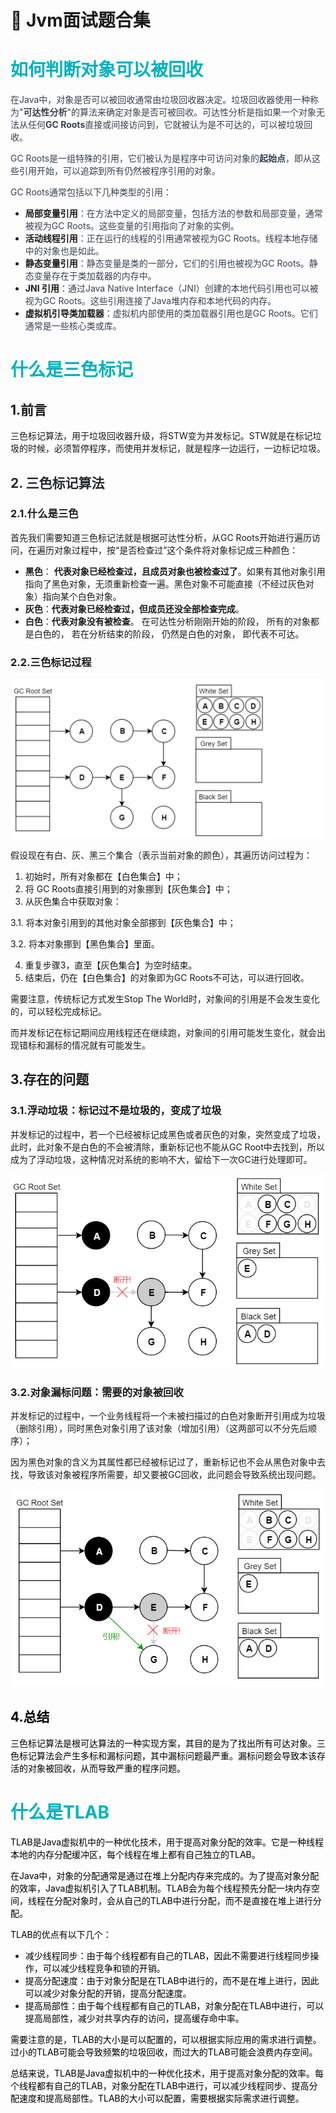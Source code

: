 # 💎 Jvm面试题合集

# <font style="color:#01B2BC;">如何判断对象可以被回收</font>

<font style="color:rgb(55, 65, 81);">在Java中，对象是否可以被回收通常由垃圾回收器决定。垃圾回收器使用一种称为"</font>**<font style="color:rgb(55, 65, 81);">可达性分析</font>**<font style="color:rgb(55, 65, 81);">"的算法来确定对象是否可被回收。可达性分析是指如果一个对象无法从任何</font>**<font style="color:rgb(55, 65, 81);">GC Roots</font>**<font style="color:rgb(55, 65, 81);">直接或间接访问到，它就被认为是不可达的，可以被垃圾回收。</font>

<font style="color:rgb(55, 65, 81);">GC Roots是一组特殊的引用，它们被认为是程序中可访问对象的</font>**<font style="color:rgb(55, 65, 81);">起始点</font>**<font style="color:rgb(55, 65, 81);">，即从这些引用开始，可以追踪到所有仍然被程序引用的对象。</font>

<font style="color:rgb(55, 65, 81);">GC Roots通常包括以下几种类型的引用：</font>

+ **局部变量引用**<font style="color:rgb(55, 65, 81);">：在方法中定义的局部变量，包括方法的参数和局部变量，通常被视为GC Roots。这些变量的引用指向了对象的实例。</font>
+ **活动线程引用**<font style="color:rgb(55, 65, 81);">：正在运行的线程的引用通常被视为GC Roots。线程本地存储中的对象也是如此。</font>
+ **静态变量引用**<font style="color:rgb(55, 65, 81);">：静态变量是类的一部分，它们的引用也被视为GC Roots。静态变量存在于类加载器的内存中。</font>
+ **JNI 引用**<font style="color:rgb(55, 65, 81);">：通过Java Native Interface（JNI）创建的本地代码引用也可以被视为GC Roots。这些引用连接了Java堆内存和本地代码的内存。</font>
+ **虚拟机引导类加载器**<font style="color:rgb(55, 65, 81);">：虚拟机内部使用的类加载器引用也是GC Roots。它们通常是一些核心类或库。</font>

# <font style="color:#01B2BC;">什么是三色标记</font>

## 1.前言

三色标记算法，用于垃圾回收器升级，将STW变为并发标记。STW就是在标记垃圾的时候，必须暂停程序，而使用并发标记，就是程序一边运行，一边标记垃圾。

## <font style="color:rgb(37, 41, 51);">2. 三色标记算法</font>

### 2.1.什么是三色

首先我们需要知道三色标记法就是根据可达性分析，从GC Roots开始进行遍历访问，在遍历对象过程中，按“是否检查过”这个条件将对象标记成三种颜色：

+ **黑色**： **代表对象已经检查过，且成员对象也被检查过了**。如果有其他对象引用指向了黑色对象，无须重新检查一遍。黑色对象不可能直接（不经过灰色对象）指向某个白色对象。
+ **灰色**：**代表对象已经检查过，但成员还没全部检查完成**。
+ **白色**：**代表对象没有被检查**。 在可达性分析刚刚开始的阶段， 所有的对象都是白色的， 若在分析结束的阶段， 仍然是白色的对象， 即代表不可达。

### 2.2.三色标记过程

![1686666674835-68b6c75c-09d4-4488-bdc3-7f2cf1a9a383.gif](./img/EYt6FT54IzBA0Fn7/1686666674835-68b6c75c-09d4-4488-bdc3-7f2cf1a9a383-628875.gif)

假设现在有白、灰、黑三个集合（表示当前对象的颜色），其遍历访问过程为：

1. 初始时，所有对象都在【白色集合】中；
2. 将 GC Roots直接引用到的对象挪到【灰色集合】中；
3. 从灰色集合中获取对象：

3.1. 将本对象引用到的其他对象全部挪到【灰色集合】中；

3.2. 将本对象挪到【黑色集合】里面。

4. 重复步骤3，直至【灰色集合】为空时结束。
5. 结束后，仍在【白色集合】的对象即为GC Roots不可达，可以进行回收。

需要注意，传统标记方式发生Stop The World时，对象间的引用是不会发生变化的，可以轻松完成标记。

而并发标记在标记期间应用线程还在继续跑，对象间的引用可能发生变化，就会出现错标和漏标的情况就有可能发生。

## 3.存在的问题

### 3.1.浮动垃圾：标记过不是垃圾的，变成了垃圾

并发标记的过程中，若一个已经被标记成黑色或者灰色的对象，突然变成了垃圾，此时，此对象不是白色的不会被清除，重新标记也不能从GC Root中去找到，所以成为了浮动垃圾，这种情况对系统的影响不大，留给下一次GC进行处理即可。

![1686719832320-800fff92-87b7-4e47-989c-670a143ef440.png](./img/EYt6FT54IzBA0Fn7/1686719832320-800fff92-87b7-4e47-989c-670a143ef440-072023.png)

### 3.2.对象漏标问题：需要的对象被回收

并发标记的过程中，一个业务线程将一个未被扫描过的白色对象断开引用成为垃圾（删除引用），同时黑色对象引用了该对象（增加引用）（这两部可以不分先后顺序）；

因为黑色对象的含义为其属性都已经被标记过了，重新标记也不会从黑色对象中去找，导致该对象被程序所需要，却又要被GC回收，此问题会导致系统出现问题。

![1686719848358-2ac61cd9-e480-4529-9e36-e44d254d85ba.png](./img/EYt6FT54IzBA0Fn7/1686719848358-2ac61cd9-e480-4529-9e36-e44d254d85ba-358130.png)

## <font style="color:rgb(0, 0, 0);">4.总结</font>

<font style="color:rgb(0, 0, 0);">三色标记算法是根可达算法的一种实现方案，其目的是为了找出所有可达对象。三色标记算法会产生多标和漏标问题，其中漏标问题最严重。漏标问题会导致本该存活的对象被回收，从而导致严重的程序问题。</font>

# <font style="color:#01B2BC;">什么是TLAB</font>

<font style="color:rgb(0, 0, 0);">TLAB是Java虚拟机中的一种优化技术，用于提高对象分配的效率。它是一种线程本地的内存分配缓冲区，每个线程在堆上都有自己独立的TLAB。</font>

<font style="color:rgb(0, 0, 0);">在Java中，对象的分配通常是通过在堆上分配内存来完成的。为了提高对象分配的效率，Java虚拟机引入了TLAB机制。TLAB会为每个线程预先分配一块内存空间，线程在分配对象时，会从自己的TLAB中进行分配，而不是直接在堆上进行分配。</font>

<font style="color:rgb(0, 0, 0);">TLAB的优点有以下几个：</font>

+ <font style="color:rgb(0, 0, 0);">减少线程同步：由于每个线程都有自己的TLAB，因此不需要进行线程同步操作，可以减少线程竞争和锁的开销。</font>
+ <font style="color:rgb(0, 0, 0);">提高分配速度：由于对象分配是在TLAB中进行的，而不是在堆上进行，因此可以减少对象分配的开销，提高分配速度。</font>
+ <font style="color:rgb(0, 0, 0);">提高局部性：由于每个线程都有自己的TLAB，对象分配在TLAB中进行，可以提高局部性，减少对共享内存的访问，提高缓存命中率。</font>

<font style="color:rgb(0, 0, 0);">需要注意的是，TLAB的大小是可以配置的，可以根据实际应用的需求进行调整。过小的TLAB可能会导致频繁的垃圾回收，而过大的TLAB可能会浪费内存空间。</font>

<font style="color:rgb(0, 0, 0);">总结来说，TLAB是Java虚拟机中的一种优化技术，用于提高对象分配的效率。每个线程都有自己的TLAB，对象分配在TLAB中进行，可以减少线程同步、提高分配速度和提高局部性。TLAB的大小可以配置，需要根据实际需求进行调整。</font>
